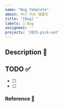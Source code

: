 ```yaml
---
name: "Bug Template"
about: 버그 이슈 템플릿
title: "[Bug] "
labels: 🐛 Bug
assignees: ''
projects: '2025-pick-eat'
---
```

<!-- assignee을 설정해주세요 -->
## Description 💭


## TODO ✅
- [ ] 
- [ ] 

### Reference 🔎
